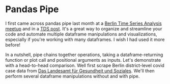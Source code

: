 # Pandas Pipe

I first came across pandas pipe last month at a [Berlin Time Series Analysis meetup](https://github.com/juanitorduz/btsa) and in a [TDS post](https://towardsdatascience.com/cleaner-data-analysis-with-pandas-using-pipes-4d73770fbf3c). It's a great way to organize and streamline your code and automate multiple dataframe manipulations and visualizations, especially if you're working with many dataframes. I wish I had used it more before! 

In a nutshell, pipe chains together operations, taking a dataframe-returning function or plot call and positional arguments as inputs. Let's demonstrate with a head-to-head comparison. Well first scrape Berlin district-level covid case data from [Das Landesamt für Gesundheit und Soziales](https://www.berlin.de/lageso/gesundheit/infektionsepidemiologie-infektionsschutz/corona/tabelle-bezirke-gesamtuebersicht/). We'll then perform several dataframe manipulations without and with pipe.  





